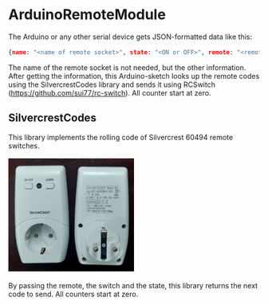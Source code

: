 # ArduinoRemoteModule

The Arduino or any other serial device gets JSON-formatted data like this:
```JSON
{name: "<name of remote socket>", state: "<ON or OFF>", remote: "<remote number>", device: "<device number>"}
```
The name of the remote socket is not needed, but the other information.
After getting the information, this Arduino-sketch looks up the remote codes using the SilvercrestCodes library and sends it using RCSwitch (https://github.com/sui77/rc-switch). All counter start at zero.


## SilvercrestCodes

This library implements the rolling code of Silvercrest 60494 remote switches.
<br>
<br><img src="https://raw.githubusercontent.com/cadivus/remote-socket-integration-for-MQTT-and-HomeAssistant/main/doc/images/Silvercrest_60494.png?raw=true" width="50%"><br>
<br>
By passing the remote, the switch and the state, this library returns the next code to send. All counters start at zero.
